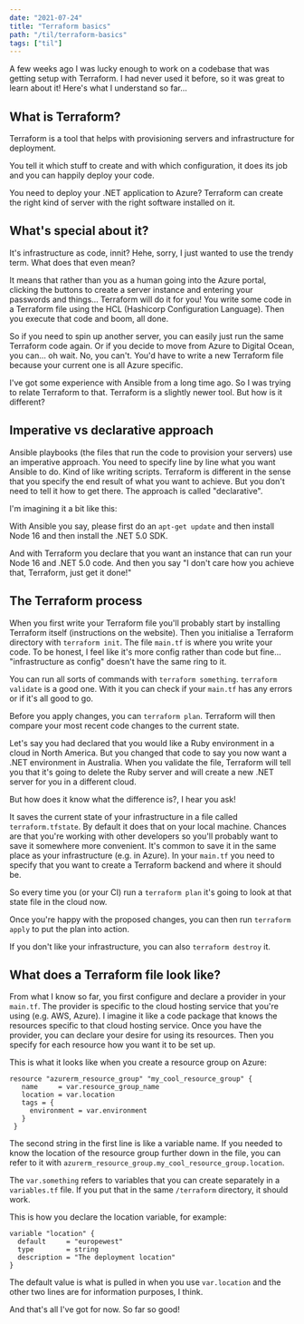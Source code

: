 ```yaml
---
date: "2021-07-24"
title: "Terraform basics"
path: "/til/terraform-basics"
tags: ["til"]
---
```


A few weeks ago I was lucky enough to work on a codebase that was getting setup with Terraform.
I had never used it before, so it was great to learn about it!
Here's what I understand so far...

## What is Terraform?

Terraform is a tool that helps with provisioning servers and infrastructure for deployment.

You tell it which stuff to create and with which configuration, it does its job and you can happily deploy your code.

You need to deploy your .NET application to Azure?
Terraform can create the right kind of server with the right software installed on it.

##  What's special about it?

It's infrastructure as code, innit? Hehe, sorry, I just wanted to use the trendy term. What does that even mean?

It means that rather than you as a human going into the Azure portal, clicking the buttons to create a server instance and entering your passwords and things... Terraform will do it for you! You write some code in a Terraform file using the HCL (Hashicorp Configuration Language). Then you execute that code and boom, all done.

So if you need to spin up another server, you can easily just run the same Terraform code again.
Or if you decide to move from Azure to Digital Ocean, you can... oh wait. No, you can't. You'd have to write a new Terraform file because your current one is all Azure specific.

I've got some experience with Ansible from a long time ago. So I was trying to relate Terraform to that. Terraform is a slightly newer tool. But how is it different?

## Imperative vs declarative approach

Ansible playbooks (the files that run the code to provision your servers) use an imperative approach. You need to specify line by line what you want Ansible to do. Kind of like writing scripts. Terraform is different in the sense that you specify the end result of what you want to achieve. But you don't need to tell it how to get there. The approach is called "declarative".

I'm imagining it a bit like this:

With Ansible you say, please first do an `apt-get update` and then install Node 16 and then install the .NET 5.0 SDK.

And with Terraform you declare that you want an instance that can run your Node 16 and .NET 5.0 code. And then you say "I don't care how you achieve that, Terraform, just get it done!"

## The Terraform process

When you first write your Terraform file you'll probably start by installing Terraform itself (instructions on the website).
Then you initialise a Terraform directory with `terraform init`.
The file `main.tf` is where you write your code. To be honest, I feel like it's more config rather than code but fine... "infrastructure as config"  doesn't have the same ring to it.

You can run all sorts of commands with `terraform something`.
`terraform validate` is a good one.
With it you can check if your `main.tf` has any errors or if it's all good to go.

Before you apply changes, you can `terraform plan`.
Terraform will then compare your most recent code changes to the current state.

Let's say you had declared that you would like a Ruby environment in a cloud in North America.
But you changed that code to say you now  want a .NET environment in Australia.
When you validate the file, Terraform will tell you that it's going to delete the Ruby server and will create a new .NET server for you in a different cloud.

But how does it know what the difference is?, I hear you ask!

It saves the current state of your infrastructure in a file called `terraform.tfstate`.
By default it does that on your local machine.
Chances are that you're working with other developers so you'll probably want to save it somewhere more convenient.
It's common to save it in the same place as your infrastructure (e.g. in Azure).
In your `main.tf` you need to specify that you want to create a Terraform backend and where it should be.

So every time you (or your CI) run a `terraform plan` it's going to look at that state file in the cloud now.

Once you're happy with the proposed changes, you can then run `terraform apply` to put the plan into action.

If you don't like your infrastructure, you can also `terraform destroy` it.

## What does a Terraform file look like? 

From what I know so far, you first configure and declare a provider in your `main.tf`. The provider is specific to the cloud hosting service that you're using (e.g. AWS, Azure). I imagine it like a code package that  knows the resources specific to that cloud hosting service. Once you have the provider, you can declare your desire for using its resources. Then you specify for each resource how you want it to be set up.

This is what it looks like when you create a resource group on Azure:

```
resource "azurerm_resource_group" "my_cool_resource_group" {
   name     = var.resource_group_name
   location = var.location
   tags = {
     environment = var.environment
   }
 }
 ```

The second string in the first line is like a variable name. If you needed to know the location of the resource group further down in the file, you can refer to it with `azurerm_resource_group.my_cool_resource_group.location`.

The `var.something` refers to variables that you can create separately in a `variables.tf` file. If you put that in the same `/terraform` directory, it should work.

This is how you declare the location variable, for example:

```
variable "location" {
  default     = "europewest"
  type        = string
  description = "The deployment location"
}
```

The default value is what is pulled in when you use `var.location` and the other two lines are for information purposes, I think.

And that's all I've got for now. So far so good!
